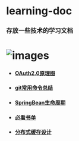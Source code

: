 # learning-doc

### 存放一些技术的学习文档

![images](https://github.com/PrinceFeng/learning-doc/blob/master/images/佛.jpg)
====

* #### [OAuth2.0原理图](OAuth2.0理解.md)
* #### [git常用命令总结](git常用命令总结.txt)
* #### [SpringBean生命周期](SpringBean生命周期.md)
* #### [必看书单](书单.md)
* #### [分布式缓存设计](分布式缓存设计.md)


